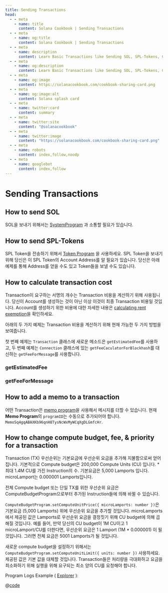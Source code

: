 ```yaml
---
title: Sending Transactions
head:
  - - meta
    - name: title
      content: Solana Cookbook | Sending Transactions
  - - meta
    - name: og:title
      content: Solana Cookbook | Sending Transactions
  - - meta
    - name: description
      content: Learn Basic Transactions like Sending SOL, SPL-Tokens, Calculating Transaction Cost, and more references for Building on Solana at The Solana cookbook.
  - - meta
    - name: og:description
      content: Learn Basic Transactions like Sending SOL, SPL-Tokens, Calculating Transaction Cost, and more references for Building on Solana at The Solana cookbook.
  - - meta
    - name: og:image
      content: https://solanacookbook.com/cookbook-sharing-card.png
  - - meta
    - name: og:image:alt
      content: Solana splash card
  - - meta
    - name: twitter:card
      content: summary
  - - meta
    - name: twitter:site
      content: "@solanacookbook"
  - - meta
    - name: twitter:image
      content: "https://solanacookbook.com/cookbook-sharing-card.png"
  - - meta
    - name: robots
      content: index,follow,noodp
  - - meta
    - name: googlebot
      content: index,follow
---
```


# Sending Transactions

## How to send SOL


SOL을 보내기 위해서는 [SystemProgram][1] 과 소통할 필요가 있습니다.

<SolanaCodeGroup>
  <SolanaCodeGroupItem title="TS" active>

  <template v-slot:default>

@[code](@/code/basic-transactions/sending-sol/sending-sol.en.ts)

  </template>

  <template v-slot:preview>

@[code](@/code/basic-transactions/sending-sol/sending-sol.preview.en.ts)

  </template>

  </SolanaCodeGroupItem>
  <SolanaCodeGroupItem title="Python">
  <template v-slot:default>

@[code](@/code/basic-transactions/sending-sol/sending-sol.en.py)

  </template>

  <template v-slot:preview>

@[code](@/code/basic-transactions/sending-sol/sending-sol.preview.en.py)

  </template>
  </SolanaCodeGroupItem>
  <SolanaCodeGroupItem title="Wallet-Adapter">
  <template v-slot:default>

@[code](@/code/basic-transactions/sending-sol/sending-sol.adapter.en.tsx)

  </template>

  <template v-slot:preview>

@[code](@/code/basic-transactions/sending-sol/sending-sol.adapter.preview.en.tsx)

  </template>
  </SolanaCodeGroupItem>
   <SolanaCodeGroupItem title="Rust" active>
  <template v-slot:default>

@[code](@/code/basic-transactions/sending-sol/sending-sol.en.rs)

  </template>

  <template v-slot:preview>

@[code](@/code/basic-transactions/sending-sol/sending-sol.preview.rs)

  </template>
  </SolanaCodeGroupItem>
  <SolanaCodeGroupItem title="CLI">
  <template v-slot:default>

@[code](@/code/basic-transactions/sending-sol/sending-sol.en.sh)

  </template>

  <template v-slot:preview>

@[code](@/code/basic-transactions/sending-sol/sending-sol.en.sh)

  </template>
  </SolanaCodeGroupItem>

</SolanaCodeGroup>

[1]: https://docs.solana.com/developing/runtime-facilities/programs#system-program

## How to send SPL-Tokens

SPL Token을 전송하기 위해서 [Token Program][1] 을 사용하세요.
SPL Token을 보내기 위해 당신은 이 SPL Token의 Account Address를 알 필요가 있습니다.
당신은 아래 예제를 통해 Address를 얻을 수도 있고 Token들을 보낼 수도 있습니다.

<SolanaCodeGroup>
  <SolanaCodeGroupItem title="TS" active>

  <template v-slot:default>

@[code](@/code/basic-transactions/sending-spl-token/sending-spl-token.en.ts)

  </template>

  <template v-slot:preview>

@[code](@/code/basic-transactions/sending-spl-token/sending-spl-token.preview.en.ts)

  </template>

  </SolanaCodeGroupItem>
  <SolanaCodeGroupItem title="Wallet-Adapter">
  <template v-slot:default>

@[code](@/code/basic-transactions/sending-spl-token/sending-spl-token.adapter.en.tsx)

  </template>

  <template v-slot:preview>

@[code](@/code/basic-transactions/sending-spl-token/sending-spl-token.adapter.preview.en.tsx)

  </template>
  </SolanaCodeGroupItem>
  <SolanaCodeGroupItem title="CLI">
  <template v-slot:default>

@[code](@/code/basic-transactions/sending-spl-token/sending-spl-token.en.sh)

  </template>

  <template v-slot:preview>

@[code](@/code/basic-transactions/sending-spl-token/sending-spl-token.en.sh)

  </template>
  </SolanaCodeGroupItem>

</SolanaCodeGroup>

[1]: https://spl.solana.com/token

## How to calculate transaction cost

Transaction이 요구하는 서명의 개수는 Transaction 비용을 계산하기 위해 사용됩니다.
당신이 Account를 생성하는 것이 아닌 이상 이것이 최종 Transaction 비용일 것입니다.
Account를 생성하기 위한 비용에 대한 자세한 내용은 [calculating rent exemption](accounts.md#calculating-rent-exemption)을 확인하세요.

아래의 두 가지 예제는 Transaction 비용을 계산하기 위해 현재 가능한 두 가지 방법을 보여줍니다.

첫 번째 예제는 `Transaction` 클래스에 새로운 메소드은 `getEstimatedFee`를 사용하고, 두 번째 예제는 `Connection` 클래스에 있는 `getFeeCaculatorForBlockhash`를 대신하는 `getFeeForMessage`를 사용합니다.

### getEstimatedFee
<SolanaCodeGroup>
    <SolanaCodeGroupItem title="TS" active>

  <template v-slot:default>

@[code](@/code/basic-transactions/calc-tx-cost/calc-tx-est-fees.en.ts)

  </template>

  <template v-slot:preview>

@[code](@/code/basic-transactions/calc-tx-cost/calc-tx-est-fees.preview.en.ts)

  </template>

  </SolanaCodeGroupItem>
</SolanaCodeGroup>

### getFeeForMessage
<SolanaCodeGroup>
    <SolanaCodeGroupItem title="TS" active>

  <template v-slot:default>

@[code](@/code/basic-transactions/calc-tx-cost/calc-tx-est-fees-for-message.en.ts)

  </template>

  <template v-slot:preview>

@[code](@/code/basic-transactions/calc-tx-cost/calc-tx-est-fees-for-message.preview.en.ts)

  </template>

  </SolanaCodeGroupItem>
</SolanaCodeGroup>

## How to add a memo to a transaction

어떤 Transaction은 [memo program][2]을 사용해서 메시지를 더할 수 있습니다. 
현재 **Memo Program**의 `programID`는 수동으로 추가되어야 합니다. `MemoSq4gqABAXKb96qnH8TysNcWxMyWCqXgDLGmfcHr`.

<SolanaCodeGroup>
  <SolanaCodeGroupItem title="TS" active>

  <template v-slot:default>

@[code](@/code/basic-transactions/memo/memo.en.ts)

  </template>

  <template v-slot:preview>

@[code](@/code/basic-transactions/memo/memo.preview.en.ts)

  </template>

  </SolanaCodeGroupItem>
  <SolanaCodeGroupItem title="Wallet-Adapter">
  <template v-slot:default>

@[code](@/code/basic-transactions/memo/memo.adapter.en.tsx)

  </template>

  <template v-slot:preview>

@[code](@/code/basic-transactions/memo/memo.adapter.preview.en.tsx)

  </template>
  </SolanaCodeGroupItem>
  <SolanaCodeGroupItem title="CLI">
  <template v-slot:default>

@[code](@/code/basic-transactions/memo/memo.en.sh)

  </template>

  <template v-slot:preview>

@[code](@/code/basic-transactions/memo/memo.en.sh)

  </template>
  </SolanaCodeGroupItem>

</SolanaCodeGroup>

## How to change compute budget, fee, &amp; priority for a transaction
Transaction (TX) 우선순위는 기본요금에 우선순위 요금을 추가해 지불함으로써 얻어집니다.
기본적으로 Compute budget은 200,000 Compute Units (CU) 입니다. * 최대 1.4M CU를 가진 Instruction의 수.
기본요금은 5,000 Lamports 입니다. microLamport는 0.000001 Lamports입니다.

전체 Compute budget 또는 단일 TX를 위한 우선순위 요금은 ComputeBudgetProgram으로부터 추가된 Instruction들에 의해 바뀔 수 있습니다.

`ComputeBudgetProgram.setComputeUnitPrice({ microLamports: number })`은 기본요금 (5,000 Lamports) 위에 우선순위 요금을 추가할 것입니다.
microLamports에서 제공된 값은 Lamports로 우선순위 요금을 결정짓기 위해 CU budget에 의해 곱해질 것입니다.
예를 들어, 만약 당신의 CU budget이 1M CU이고 1 microLamport/CU를 더한다면, 우선순위 요금은 1 Lamport (1M * 0.000001) 이 될 것입니다.
그러면 전체 요금은 5001 Lamports가 될 것입니다.

새로운 compute budget을 설정하기 위해서는 `ComputeBudgetProgram.setComputeUnitLimit({ units: number })` 사용하세요.
제공된 값은 기본 값을 대체할 것입니다. Transaction들은 처리량을 극대화하고 요금을 최소화하기 위해 실행을 위해 요구되는 최소 양의 CU를 요청해야 합니다.


<SolanaCodeGroup>
  <SolanaCodeGroupItem title="TS" active>

  <template v-slot:default>

@[code](@/code/basic-transactions/compute-budget/computeBudget.en.tsx)

  </template>

  <template v-slot:preview>

@[code](@/code/basic-transactions/compute-budget/computeBudget.preview.en.tsx))

  </template>

  </SolanaCodeGroupItem>
  <SolanaCodeGroupItem title="Rust">
  <template v-slot:default>

@[code](@/code/basic-transactions/compute-budget/computeBudget.en.rs))

  </template>

  <template v-slot:preview>

@[code](@/code/basic-transactions/compute-budget/computeBudget.preview.en.rs))

  </template>
  </SolanaCodeGroupItem>

</SolanaCodeGroup>

Program Logs Example ( [Explorer](https://explorer.solana.com/tx/2mNPXeoy3kFxo12L8avsEoep65S4Ehvw2sheduDrAXbmmNJwTtXNmUrb5MM3s15eki2MWSQrwyKGAUQFZ9wAGo9K/) ):

<CodeGroup>
  <CodeGroupItem title="Log Output">

  @[code](@/code/basic-transactions/compute-budget/log_output.txt)

  </CodeGroupItem>
</CodeGroup>


[2]: https://spl.solana.com/memo
